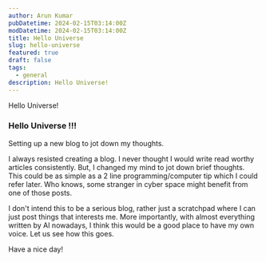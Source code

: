 ```yaml
---
author: Arun Kumar
pubDatetime: 2024-02-15T03:14:00Z
modDatetime: 2024-02-15T03:14:00Z
title: Hello Universe
slug: hello-universe
featured: true
draft: false
tags:
  - general
description: Hello Universe!
---
```


Hello Universe!

### Hello Universe !!!

Setting up a new blog to jot down my thoughts.

I always resisted creating a blog. I never thought I would write read worthy articles
consistently. But, I changed my mind to jot down brief thoughts. This could be as simple as a 2 line programming/computer tip which I could refer later.
Who knows, some stranger in cyber space might benefit from one of those posts.

I don't intend this to be a serious blog, rather just a scratchpad where
I can just post things that interests me. More importantly, with almost everything written by AI nowadays, I think this would be a good place to have my own voice.
Let us see how this goes.

Have a nice day!
